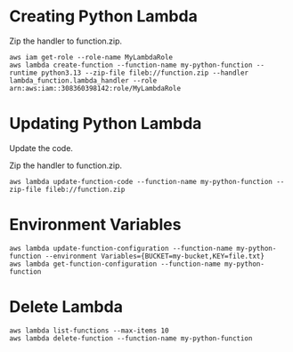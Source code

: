 # Creating Python Lambda

Zip the handler to function.zip.

```
aws iam get-role --role-name MyLambdaRole
aws lambda create-function --function-name my-python-function --runtime python3.13 --zip-file fileb://function.zip --handler lambda_function.lambda_handler --role arn:aws:iam::308360398142:role/MyLambdaRole
```

# Updating Python Lambda

Update the code.

Zip the handler to function.zip.

```
aws lambda update-function-code --function-name my-python-function --zip-file fileb://function.zip
```

# Environment Variables

```
aws lambda update-function-configuration --function-name my-python-function --environment Variables={BUCKET=my-bucket,KEY=file.txt}
aws lambda get-function-configuration --function-name my-python-function
```

# Delete Lambda

```
aws lambda list-functions --max-items 10
aws lambda delete-function --function-name my-python-function
```
